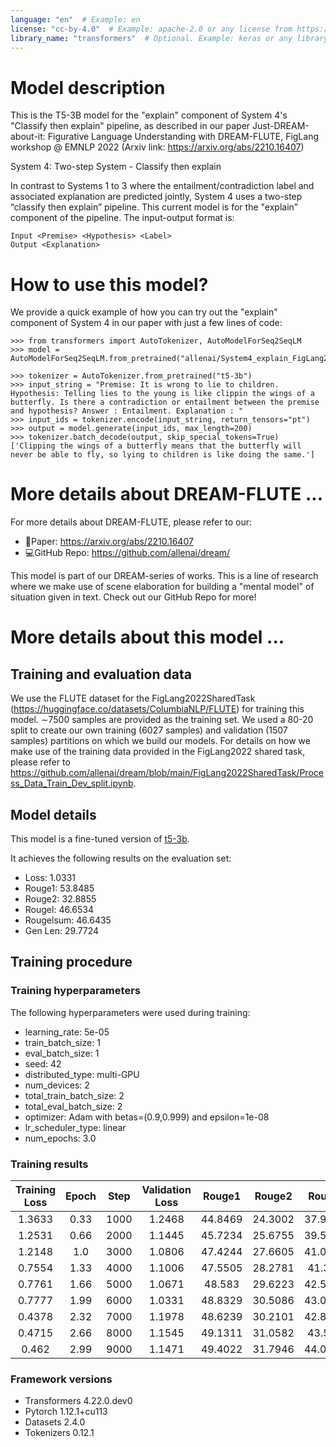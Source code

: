 ```yaml
---
language: "en"  # Example: en
license: "cc-by-4.0"  # Example: apache-2.0 or any license from https://hf.co/docs/hub/repositories-licenses
library_name: "transformers"  # Optional. Example: keras or any library from https://github.com/huggingface/hub-docs/blob/main/js/src/lib/interfaces/Libraries.ts
---
```

# Model description
This is the T5-3B model for the "explain" component of System 4's "Classify then explain" pipeline, as described in our paper Just-DREAM-about-it: Figurative Language Understanding with DREAM-FLUTE, FigLang workshop @ EMNLP 2022 (Arxiv link: https://arxiv.org/abs/2210.16407) 

System 4: Two-step System - Classify then explain

In contrast to Systems 1 to 3 where the entailment/contradiction label and associated explanation are predicted jointly, System 4 uses a two-step “classify then explain” pipeline. This current model is for the "explain" component of the pipeline. The input-output format is:
```
Input <Premise> <Hypothesis> <Label> 
Output <Explanation>
```

# How to use this model?
We provide a quick example of how you can try out the "explain" component of System 4 in our paper with just a few lines of code:
```
>>> from transformers import AutoTokenizer, AutoModelForSeq2SeqLM
>>> model = AutoModelForSeq2SeqLM.from_pretrained("allenai/System4_explain_FigLang2022")

>>> tokenizer = AutoTokenizer.from_pretrained("t5-3b")
>>> input_string = "Premise: It is wrong to lie to children. Hypothesis: Telling lies to the young is like clippin the wings of a butterfly. Is there a contradiction or entailment between the premise and hypothesis? Answer : Entailment. Explanation : "
>>> input_ids = tokenizer.encode(input_string, return_tensors="pt")
>>> output = model.generate(input_ids, max_length=200)
>>> tokenizer.batch_decode(output, skip_special_tokens=True)
['Clipping the wings of a butterfly means that the butterfly will never be able to fly, so lying to children is like doing the same.']
```

# More details about DREAM-FLUTE ...
For more details about DREAM-FLUTE, please refer to our:
* 📄Paper: https://arxiv.org/abs/2210.16407 
* 💻GitHub Repo: https://github.com/allenai/dream/ 

This model is part of our DREAM-series of works. This is a line of research where we make use of scene elaboration for building a "mental model" of situation given in text. Check out our GitHub Repo for more!

# More details about this model ...
## Training and evaluation data

We use the FLUTE dataset for the FigLang2022SharedTask (https://huggingface.co/datasets/ColumbiaNLP/FLUTE) for training this model. ∼7500 samples are provided as the training set. We used a 80-20 split to create our own training (6027 samples) and validation (1507 samples) partitions on which we build our models. For details on how we make use of the training data provided in the FigLang2022 shared task, please refer to https://github.com/allenai/dream/blob/main/FigLang2022SharedTask/Process_Data_Train_Dev_split.ipynb.

## Model details
This model is a fine-tuned version of [t5-3b](https://huggingface.co/t5-3b).

It achieves the following results on the evaluation set:
- Loss: 1.0331
- Rouge1: 53.8485
- Rouge2: 32.8855
- Rougel: 46.6534
- Rougelsum: 46.6435
- Gen Len: 29.7724


## Training procedure

### Training hyperparameters

The following hyperparameters were used during training:
- learning_rate: 5e-05
- train_batch_size: 1
- eval_batch_size: 1
- seed: 42
- distributed_type: multi-GPU
- num_devices: 2
- total_train_batch_size: 2
- total_eval_batch_size: 2
- optimizer: Adam with betas=(0.9,0.999) and epsilon=1e-08
- lr_scheduler_type: linear
- num_epochs: 3.0

### Training results

| Training Loss | Epoch | Step | Validation Loss | Rouge1  | Rouge2  | Rougel  | Rougelsum | Gen Len |
|:-------------:|:-----:|:----:|:---------------:|:-------:|:-------:|:-------:|:---------:|:-------:|
| 1.3633        | 0.33  | 1000 | 1.2468          | 44.8469 | 24.3002 | 37.9797 | 37.9943   | 18.8341 |
| 1.2531        | 0.66  | 2000 | 1.1445          | 45.7234 | 25.6755 | 39.5817 | 39.5653   | 18.8786 |
| 1.2148        | 1.0   | 3000 | 1.0806          | 47.4244 | 27.6605 | 41.0803 | 41.0628   | 18.7339 |
| 0.7554        | 1.33  | 4000 | 1.1006          | 47.5505 | 28.2781 | 41.385  | 41.3774   | 18.6556 |
| 0.7761        | 1.66  | 5000 | 1.0671          | 48.583  | 29.6223 | 42.5451 | 42.5247   | 18.6821 |
| 0.7777        | 1.99  | 6000 | 1.0331          | 48.8329 | 30.5086 | 43.0964 | 43.0586   | 18.6881 |
| 0.4378        | 2.32  | 7000 | 1.1978          | 48.6239 | 30.2101 | 42.8863 | 42.8851   | 18.7259 |
| 0.4715        | 2.66  | 8000 | 1.1545          | 49.1311 | 31.0582 | 43.523  | 43.5043   | 18.7598 |
| 0.462         | 2.99  | 9000 | 1.1471          | 49.4022 | 31.7946 | 44.0345 | 44.0128   | 18.7200 |


### Framework versions

- Transformers 4.22.0.dev0
- Pytorch 1.12.1+cu113
- Datasets 2.4.0
- Tokenizers 0.12.1
